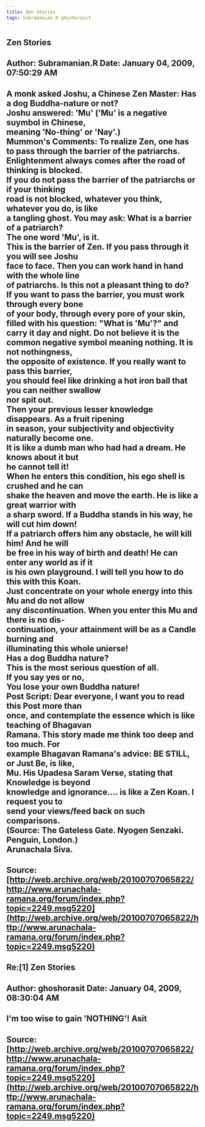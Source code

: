 ```yaml
--- 
title: Zen Stories   
tags: Subramanian.R ghoshorasit  
---  
```

## Zen Stories  
Author: Subramanian.R       Date: January 04, 2009, 07:50:29 AM  
---  
A monk asked Joshu, a Chinese Zen Master: Has a dog Buddha-nature or not?   
Joshu answered: 'Mu' ('Mu' is a negative suymbol in Chinese,   
meaning 'No-thing' or 'Nay'.)   
Mummon's Comments: To realize Zen, one has to pass through the barrier of the patriarchs.   
Enlightenment always comes after the road of thinking is blocked.   
If you do not pass the barrier of the patriarchs or if your thinking   
road is not blocked, whatever you think, whatever you do, is like   
a tangling ghost. You may ask: What is a barrier of a patriarch?   
The one word 'Mu', is it.   
This is the barrier of Zen. If you pass through it you will see Joshu   
face to face. Then you can work hand in hand with the whole line   
of patriarchs. Is this not a pleasant thing to do?   
If you want to pass the barrier, you must work through every bone   
of your body, through every pore of your skin, filled with his question: "What is 'Mu'?" and carry it day and night. Do not believe it is the   
common negative symbol meaning nothing. It is not nothingness,   
the opposite of existence. If you really want to pass this barrier,   
you should feel like drinking a hot iron ball that you can neither swallow   
nor spit out.   
Then your previous lesser knowledge disappears. As a fruit ripening   
in season, your subjectivity and objectivity naturally become one.   
It is like a dumb man who had had a dream. He knows about it but   
he cannot tell it!   
When he enters this condition, his ego shell is crushed and he can   
shake the heaven and move the earth. He is like a great warrior with   
a sharp sword. If a Buddha stands in his way, he will cut him down!   
If a patriarch offers him any obstacle, he will kill him! And he will   
be free in his way of birth and death! He can enter any world as if it   
is his own playground. I will tell you how to do this with this Koan.   
Just concentrate on your whole energy into this Mu and do not allow   
any discontinuation. When you enter this Mu and there is no dis-   
continuation, your attainment will be as a Candle burning and   
illuminating this whole unierse!   
Has a dog Buddha nature?   
This is the most serious question of all.   
If you say yes or no,   
You lose your own Buddha nature!   
Post Script: Dear everyone, I want you to read this Post more than   
once, and contemplate the essence which is like teaching of Bhagavan   
Ramana. This story made me think too deep and too much. For   
example Bhagavan Ramana's advice: BE STILL, or Just Be, is like,   
Mu. His Upadesa Saram Verse, stating that Knowledge is beyond   
knowledge and ignorance.... is like a Zen Koan. I request you to   
send your views/feed back on such comparisons.   
(Source: The Gateless Gate. Nyogen Senzaki. Penguin, London.)   
Arunachala Siva.
 ---  
Source:[http://web.archive.org/web/20100707065822/http://www.arunachala-ramana.org/forum/index.php?topic=2249.msg5220](http://web.archive.org/web/20100707065822/http://www.arunachala-ramana.org/forum/index.php?topic=2249.msg5220)   
---  

## Re:[1] Zen Stories  
Author: ghoshorasit         Date: January 04, 2009, 08:30:04 AM  
---  
I'm too wise to gain 'NOTHING'! Asit
 ---  
Source:[http://web.archive.org/web/20100707065822/http://www.arunachala-ramana.org/forum/index.php?topic=2249.msg5220](http://web.archive.org/web/20100707065822/http://www.arunachala-ramana.org/forum/index.php?topic=2249.msg5220)   
---  

